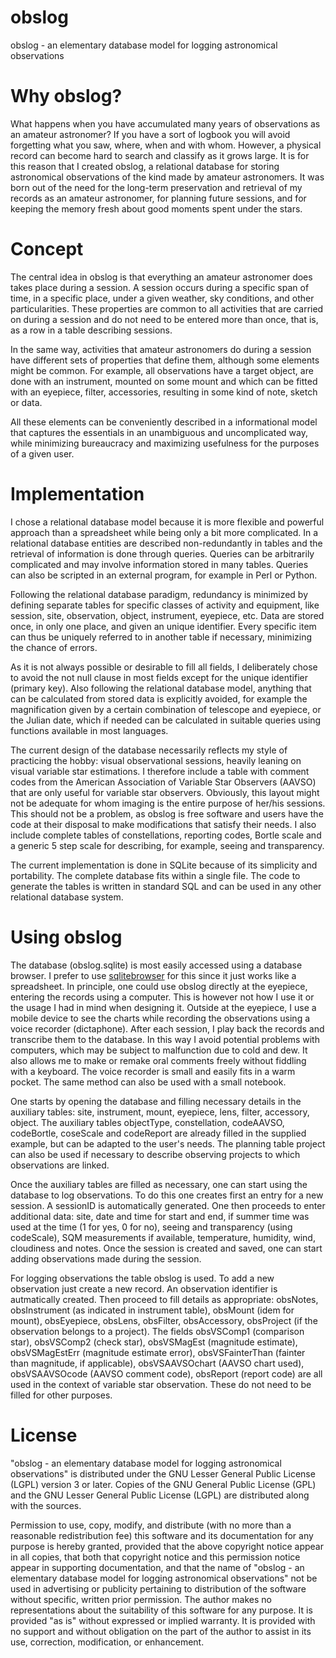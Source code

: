 # obslog
obslog - an elementary database model for logging astronomical observations

# Why obslog?
What happens when you have accumulated many years of observations as an amateur astronomer? If you have a sort of logbook you will avoid forgetting what you saw, where, when and with whom. However, a physical record can become hard to search and classify as it grows large. It is for this reason that I created obslog, a relational database for storing astronomical observations of the kind made by amateur astronomers. It was born out of the need for the long-term preservation and retrieval of my records as an amateur astronomer, for planning future sessions, and for keeping the memory fresh about good moments spent under the stars.

# Concept
The central idea in obslog is that everything an amateur astronomer does takes place during a session. A session occurs during a specific span of time, in a specific place, under a given weather, sky conditions, and other particularities. These properties are common to all activities that are carried on during a session and do not need to be entered more than once, that is, as a row in a table describing sessions.

In the same way, activities that amateur astronomers do during a session have different sets of properties that define them, although some elements might be common. For example, all observations have a target object, are done with an instrument, mounted on some mount and which can be fitted with an eyepiece, filter, accessories, resulting in some kind of note, sketch or data.

All these elements can be conveniently described in a informational model that captures the essentials in an unambiguous and uncomplicated way, while minimizing bureaucracy and maximizing usefulness for the purposes of a given user.


# Implementation

I chose a relational database model because it is more flexible and powerful approach than a spreadsheet while being only a bit more complicated. In a relational database entities are described non-redundantly in tables and the retrieval of information is done through queries. Queries can be arbitrarily complicated and may involve information stored in many tables. Queries can also be scripted in an external program, for example in Perl or Python.

Following the relational database paradigm, redundancy is minimized by defining separate tables for specific classes of activity and equipment, like session, site, observation, object, instrument, eyepiece, etc. Data are stored once, in only one place, and given an unique identifier. Every specific item can thus be uniquely referred to in another table if necessary, minimizing the chance of errors.

As it is not always possible or desirable to fill all fields, I deliberately chose to avoid the not null clause in most fields except for the unique identifier (primary key). Also following the relational database model, anything that can be calculated from stored data is explicitly avoided, for example the magnification given by a certain combination of telescope and eyepiece, or the Julian date, which if needed can be calculated in suitable queries using functions available in most languages.

The current design of the database necessarily reflects my style of practicing the hobby: visual observational sessions, heavily leaning on visual variable star estimations. I therefore include a table with comment codes from the American Association of Variable Star Observers (AAVSO) that are only useful for variable star observers. Obviously, this layout might not be adequate for whom imaging is the entire purpose of her/his sessions. This should not be a problem, as obslog is free software and users have the code at their disposal to make modifications that satisfy their needs. I also include complete tables of constellations, reporting codes, Bortle scale and a generic 5 step scale for describing, for example, seeing and transparency.

The current implementation is done in SQLite because of its simplicity and portability. The complete database fits within a single file. The code to generate the tables is written in standard SQL and can be used in any other relational database system.


# Using obslog
The database (obslog.sqlite) is most easily accessed using a database browser. I prefer to use [sqlitebrowser](https://github.com/sqlitebrowser/sqlitebrowser) for this since it just works like a spreadsheet. In principle, one could use obslog directly at the eyepiece, entering the records using a computer. This is however not how I use it or the usage I had in mind when designing it. Outside at the eyepiece, I use a mobile device to see the charts while recording the observations using a voice recorder (dictaphone). After each session, I play back the records and transcribe them to the database. In this way I avoid potential problems with computers, which may be subject to malfunction due to cold and dew. It also allows me to make or remake oral comments freely without fiddling with a keyboard. The voice recorder is small and easily fits in a warm pocket. The same method can also be used with a small notebook.

One starts by opening the database and filling necessary details in the auxiliary tables: site, instrument, mount, eyepiece, lens, filter, accessory, object. The auxiliary tables objectType, constellation, codeAAVSO, codeBortle, coseScale and codeReport are already filled in the supplied example, but can be adapted to the user's needs. The planning table project can also be used if necessary to describe observing projects to which observations are linked.

Once the auxiliary tables are filled as necessary, one can start using the database to log observations. To do this one creates first an entry for a new session. A sessionID is automatically generated. One then proceeds to enter additional data: site, date and time for start and end, if summer time was used at the time (1 for yes, 0 for no), seeing and transparency (using codeScale), SQM measurements if available, temperature, humidity, wind, cloudiness and notes. Once the session is created and saved, one can start adding observations made during the session.

For logging observations the table obslog is used. To add a new observation just create a new record. An observation identifier is autmatically created. Then proceed to fill details as appropriate: obsNotes, obsInstrument (as indicated in instrument table), obsMount (idem for mount), obsEyepiece, obsLens, obsFilter, obsAccessory, obsProject (if the observation belongs to a project). The fields obsVSComp1 (comparison star), obsVSComp2 (check star), obsVSMagEst (magnitude estimate), obsVSMagEstErr (magnitude estimate error), obsVSFainterThan (fainter than magnitude, if applicable), obsVSAAVSOchart (AAVSO chart used), obsVSAAVSOcode (AAVSO comment code), obsReport (report code) are all used in the context of variable star observation. These do not need to be filled for other purposes.


# License
"obslog - an elementary database model for logging astronomical observations" is distributed under the GNU Lesser General Public License (LGPL) version 3 or later. Copies of the GNU General Public License (GPL) and the GNU Lesser General Public License (LGPL) are distributed along with the sources.

Permission to use, copy, modify, and distribute (with no more than a reasonable redistribution fee) this software and its documentation for any purpose is hereby granted, provided that the above copyright notice appear in all copies, that both that copyright notice and this permission notice appear in supporting documentation, and that the name of "obslog - an elementary database model for logging astronomical observations" not be used in advertising or publicity pertaining to distribution of the software without specific, written prior permission. The author makes no representations about the suitability of this software for any purpose. It is provided "as is" without expressed or implied warranty. It is provided with no support and without obligation on the part of the author to assist in its use, correction, modification, or enhancement.
